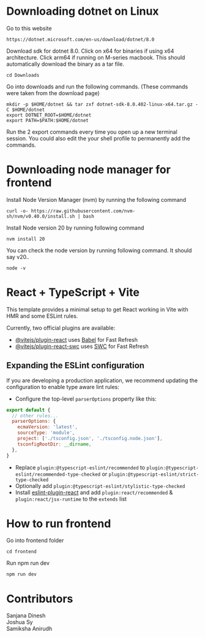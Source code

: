 # Downloading dotnet on Linux
Go to this website
```
https://dotnet.microsoft.com/en-us/download/dotnet/8.0
```

Download sdk for dotnet 8.0. Click on x64 for binaries if using x64 architecture. Click arm64 if running on M-series macbook. This should automatically download the binary as a tar file. 
```
cd Downloads
```
Go into downloads and run the following commands. (These commands were taken from the download page)

```
mkdir -p $HOME/dotnet && tar zxf dotnet-sdk-8.0.402-linux-x64.tar.gz -C $HOME/dotnet
export DOTNET_ROOT=$HOME/dotnet
export PATH=$PATH:$HOME/dotnet
```

Run the 2 export commands every time you open up a new terminal session. You could also edit the your shell profile to permanently add the commands. 

# Downloading node manager for frontend

Install Node Version Manager (nvm) by running the following command
```
curl -o- https://raw.githubusercontent.com/nvm-sh/nvm/v0.40.0/install.sh | bash
```

Install Node version 20 by running following command
```
nvm install 20
```

You can check the node version by running following command. It should say v20.*.*
```
node -v
```


# React + TypeScript + Vite

This template provides a minimal setup to get React working in Vite with HMR and some ESLint rules.

Currently, two official plugins are available:

- [@vitejs/plugin-react](https://github.com/vitejs/vite-plugin-react/blob/main/packages/plugin-react/README.md) uses [Babel](https://babeljs.io/) for Fast Refresh
- [@vitejs/plugin-react-swc](https://github.com/vitejs/vite-plugin-react-swc) uses [SWC](https://swc.rs/) for Fast Refresh

## Expanding the ESLint configuration

If you are developing a production application, we recommend updating the configuration to enable type aware lint rules:

- Configure the top-level `parserOptions` property like this:

```js
export default {
  // other rules...
  parserOptions: {
    ecmaVersion: 'latest',
    sourceType: 'module',
    project: ['./tsconfig.json', './tsconfig.node.json'],
    tsconfigRootDir: __dirname,
  },
}
```

- Replace `plugin:@typescript-eslint/recommended` to `plugin:@typescript-eslint/recommended-type-checked` or `plugin:@typescript-eslint/strict-type-checked`
- Optionally add `plugin:@typescript-eslint/stylistic-type-checked`
- Install [eslint-plugin-react](https://github.com/jsx-eslint/eslint-plugin-react) and add `plugin:react/recommended` & `plugin:react/jsx-runtime` to the `extends` list

# How to run frontend
Go into frontend folder
```
cd frontend
```
Run npm run dev
```
npm run dev
```

# Contributors
Sanjana Dinesh <br />
Joshua Sy <br />
Samiksha Anirudh
